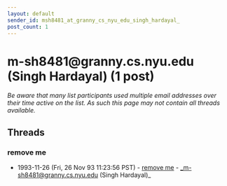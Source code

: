 ```yaml
---
layout: default
sender_id: msh8481_at_granny_cs_nyu_edu_singh_hardayal_
post_count: 1
---
```


# m-sh8481<span>@</span>granny.cs.nyu.edu (Singh Hardayal) (1 post)

_Be aware that many list participants used multiple email addresses over their time active on the list. As such this page may not contain all threads available._

## Threads

### remove me
+ 1993-11-26 (Fri, 26 Nov 93 11:23:56 PST) - [remove me](/archive/1993/11/439b8f3f27fb9e114831a945357e266a4006774cc74f4b795cc7e62eb7cf5c98) - _m-sh8481@granny.cs.nyu.edu (Singh Hardayal)_

